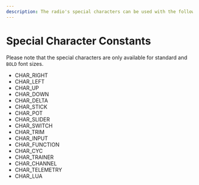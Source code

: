 ```yaml
---
description: The radio's special characters can be used with the following text constants.
---
```


# Special Character Constants

Please note that the special characters are only available for standard and `BOLD` font sizes.

* CHAR\_RIGHT
* CHAR\_LEFT
* CHAR\_UP
* CHAR\_DOWN
* CHAR\_DELTA
* CHAR\_STICK
* CHAR\_POT
* CHAR\_SLIDER
* CHAR\_SWITCH
* CHAR\_TRIM
* CHAR\_INPUT
* CHAR\_FUNCTION
* CHAR\_CYC
* CHAR\_TRAINER
* CHAR\_CHANNEL
* CHAR\_TELEMETRY
* CHAR\_LUA

